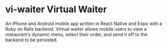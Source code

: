 # vi-waiter Virtual Waiter

An iPhone and Android mobile app written in React Native and Expo with a Ruby on Rails backend. Virtual waiter allows mobile users to view a restaurant's dynamic menu, select their order, and send it off to the backend to be persisted.
